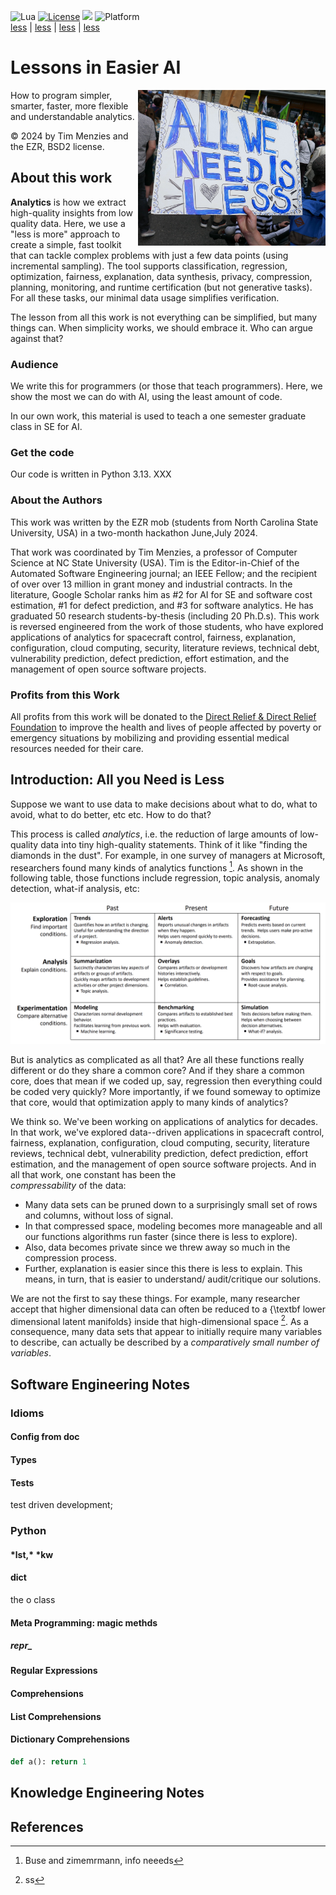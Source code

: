 <img alt="Lua" src="https://img.shields.io/badge/python-v13.3-blue"> <a 
href="https://github.com/timm/2ez/blob/main/LICENSE"><img
alt="License" src="https://img.shields.io/badge/license-BSD2-red"></a> <img
src="https://img.shields.io/badge/purpose-ai%20,%20se-blueviolet"> <img
alt="Platform" src="https://img.shields.io/badge/platform-osx%20,%20linux-lightgrey"><br clear=all>
<a href="/docs/less.md">less</a> |
<a href="/docs/less.md">less</a> |
<a href="/docs/less.md">less</a> |
<a href="/docs/less.md">less</a> 


#  Lessons in Easier AI

<img align=right width=300 src="/docs/img/less.png">

How to  program simpler, smarter, faster, more flexible and
understandable analytics. 

&copy; 2024 by Tim Menzies and the EZR, BSD2 license.

## About this work
**Analytics** is how we extract high-quality insights from low
quality data. Here, we  use a "less is more" approach to create a
simple, fast toolkit that can tackle complex problems with just a
few data points (using incremental sampling).  The tool supports
classification, regression, optimization, fairness, explanation,
data synthesis, privacy, compression, planning, monitoring, and
runtime certification (but not  generative tasks).  For all these
tasks, our  minimal data usage simplifies verification.

The lesson from all this work is not everything can be simplified,
but many things can. When simplicity works, we should embrace it.
Who can argue against that?

### Audience
We write this  for programmers (or those that teach programmers).
Here, we show the most we  can do with AI, using the least amount
of code.

In our own work, this material is used to teach a one semester
graduate class in SE for AI.

### Get the code
Our code is written in Python 3.13. 
XXX

### About the Authors
This work was written by the EZR mob (students from North Carolina
State University, USA) in a two-month hackathon June,July 2024.

That work was coordinated  by Tim Menzies, a professor of Computer
Science at NC State University (USA).  Tim is the Editor-in-Chief
of the Automated Software Engineering journal; an IEEE Fellow; and
the recipient of over over 13 million in grant money and industrial
contracts.  In the literature, Google Scholar ranks him as \#2 for
AI for SE and software cost estimation, \#1 for defect prediction,
and \#3 for software analytics.  He has graduated 50 research
students-by-thesis (including 20 Ph.D.s).  This work is reversed
engineered from the work of those students, who have explored
applications of analytics for spacecraft control, fairness,
explanation, configuration, cloud computing,  security, literature
reviews, technical  debt,  vulnerability prediction, defect prediction,
effort estimation,  and the management of open source software
projects.

### Profits from this Work
All profits from this work will be donated to the 
[Direct Relief & Direct Relief Foundation](https://directrelief.org)
to improve the health and lives of people affected by poverty or
emergency situations by mobilizing and providing essential medical
resources needed for their care.


## Introduction: All you Need is Less

Suppose we want to use data to make decisions about what to do,
what to avoid, what to do better, etc etc. How to do that?

This process is called _analytics_, i.e. the reduction of large
amounts of low-quality data into tiny high-quality statements. Think
of it like "finding the diamonds in the dust".  For example, in one
survey of managers at   Microsoft, researchers found many kinds  of
analytics functions [^buse]. As shown in the following table, those
functions include regression, topic analysis, anomaly detection,
what-if analysis, etc:

[^buse]: Buse and zimemrmann, info neeeds

<img  width=900 src="docs/img/buse.png">

But is analytics as complicated as all that? Are all these functions
really different or do they share a common core? And if they share
a common core, does that mean if we coded up, say, regression then
everything could be coded very quickly?  More importantly, if we
found someway to optimize that core, would that optimization apply
to many kinds of analytics?

We think so.  We've been working on applications of analytics for
decades. In that work, we've explored data--driven
applications in spacecraft control, fairness, explanation,
configuration, cloud computing,  security, literature reviews,
technical  debt,  vulnerability prediction, defect prediction,
effort estimation,  and the management of open source software
projects. And in all that work, one constant has been the  
_compressability_ of the data:

- Many data sets can be pruned down to a surprisingly small set of rows and columns,
without loss of signal.
- In that compressed space, modeling becomes more manageable and
all our functions algorithms run faster (since there is less to
explore).
- Also, data becomes private since we threw away so much in the
compression process.
- Further, explanation is easier since this there is less to explain.
This means, in turn, that is easier to understand/ audit/critique
our solutions.

We are not the first to say these things.  For example, many
researcher accept that higher dimensional data can often be reduced
to a {\textbf lower dimensional latent manifolds} inside that
high-dimensional space [^zhu2005semi].  As a consequence, many
data sets that appear to initially require many variables to describe,
can actually be described by a _comparatively small number
of variables_.

[^zhu2005semi]: ss


## Software Engineering Notes
### Idioms
#### Config from __doc__
#### Types
#### Tests
test driven development;

### Python
#### \*lst,\* *kw

#### __dict__ 

the o class

#### Meta Programming: magic methds

##### __repr___

#### Regular Expressions


#### Comprehensions

#### List Comprehensions

#### Dictionary Comprehensions


```python
def a(): return 1
```

## Knowledge Engineering Notes

## References
